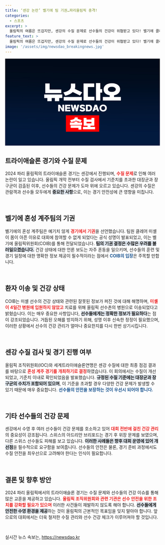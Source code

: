 ```yaml
---
title: ‘센강 논란’ 벨기에 팀 기권…파리올림픽 충격!
categories:
  - 스포츠
excerpt: >
  올림픽의 여름은 뜨겁지만, 센강의 수질 문제로 선수들의 건강이 위협받고 있다! 벨기에 클레어 미셸이 병원으로 이송된 가운데, 건강 이상이 지속적으로 보고되고 있다. 올림픽의 명성과 물의 품질, 과연 안전한 경기가 이뤄질 수 있을까?
feature_text: >
  올림픽의 여름은 뜨겁지만, 센강의 수질 문제로 선수들의 건강이 위협받고 있다! 벨기에 클레어 미셸이 병원으로 이송된 가운데, 건강 이상이 지속적으로 보고되고 있다. 올림픽의 명성과 물의 품질, 과연 안전한 경기가 이뤄질 수 있을까?
image: '/assets/img/newsdao_breakingnews.jpg'
---
```


<p><img src="/assets/img/newsdao_breakingnews.jpg" alt="koreaapp 속보" /></p>

<h2 data-ke-size="size26">트라이애슬론 경기와 수질 문제</h2>

<p data-ke-size="size16">2024 파리 올림픽의 트라이애슬론 경기는 센강에서 진행되며, <b><span style="color: #ee2323;">수질 문제</span></b>로 인해 여러 논란이 일고 있습니다. 올림픽 개막 전부터 수질 검사에서 기준치를 초과한 대장균과 장구균이 검출된 이후, 선수들의 건강 문제가 도마 위에 오르고 있습니다. 센강의 수질은 관람객과 선수들 모두에게 <b><span style="background-color: #21538527;">중요한 사항</span></b>으로, 이는 경기 안전성에 큰 영향을 미칩니다. </p>

<p data-ke-size="size16">&nbsp;</p>

<h2 data-ke-size="size26">벨기에 혼성 계주팀의 기권</h2>

<p data-ke-size="size16">벨기에의 혼성 계주팀은 예기치 않게 <b><span style="color: #ee2323;">경기에서 기권</span></b>을 선언했습니다. 팀원 클레어 미셸이 몸이 아픈 이유로 대회에 참여할 수 없게 되었다는 공식 성명이 발표되었고, 이는 벨기에 올림픽위원회(COIB)를 통해 전달되었습니다. <b><span style="background-color: #21538527;">팀의 기권 결정은 수많은 우려를 불러일으켰습니다.</span></b> 건강 상태에 대한 언론 보도는 자주 혼동을 일으키며, 선수들의 훈련 및 경기 일정에 대한 명확한 정보 제공이 필수적이라는 점에서 <b><span style="color: #1a5490;">COIB의 입장</span></b>은 주목할 만합니다.</p>

<p data-ke-size="size16">&nbsp;</p>

<h2 data-ke-size="size26">환자 이송 및 건강 상태</h2>

<p data-ke-size="size16">COIB는 미셸 선수의 건강 상태와 관련된 잘못된 정보가 퍼진 것에 대해 해명하며, <b><span style="color: #ee2323;">미셸이 4일간 병원에 입원하지 않았고</span></b> 치료를 위해 올림픽 선수촌의 병원으로 이송되었다고 밝혔습니다. 이는 매우 중요한 사항입니다, <b><span style="background-color: #21538527;">선수들에게는 정확한 정보가 필요하다</span></b>는 점이 강조되었습니다. 거듭된 오해를 방지하기 위해, 성명 이후 신속한 정정이 필요했으며, 이러한 상황에서 선수의 건강 관리가 얼마나 중요한지를 다시 한번 상기시킵니다.</p>

<p data-ke-size="size16">&nbsp;</p>

<h2 data-ke-size="size26">센강 수질 검사 및 경기 진행 여부</h2>

<p data-ke-size="size16">올림픽 조직위원회(IOC)와 세계트라이애슬론연맹은 센강 수질에 대한 최종 점검 결과를 바탕으로 <b><span style="color: #ee2323;">혼성 계주 경기를 개최하기로 결정</span></b>하였습니다. 이 회의에서는 수질이 개선되었고, 기준치 이내로 확인되었음을 발표했습니다. <b><span style="background-color: #21538527;">규정된 수질 기준에는 대장균과 장구균의 수치가 포함되어 있으며</span></b>, 이 기준을 초과할 경우 다양한 건강 문제가 발생할 수 있기 때문에 매우 중요합니다. <b><span style="color: #1a5490;">선수들의 안전을 보장하는 것이 우선시 되어야 합니다.</span></b></p>

<p data-ke-size="size16">&nbsp;</p>

<h2 data-ke-size="size26">기타 선수들의 건강 문제</h2>

<p data-ke-size="size16">센강에서 수영 후 여러 선수들이 건강 문제를 호소하고 있어 <b><span style="color: #ee2323;">대회 전반에 걸친 건강 관리</span></b>의 중요성이 강조됩니다. 스위스의 아드리안 브리포드는 경기 후 위장 문제를 보였으며, 다른 스위스 선수들도 피해를 보고 있습니다. <b><span style="background-color: #21538527;">이러한 사례들은 향후 대회 운영에 있어 개선점</span></b>을 필수적으로 요구함을 보여줍니다. 선수들의 안전은 물론, 경기 준비 과정에서도 수질 안전을 최우선으로 고려해야 한다는 인식이 필요합니다.</p>

<p data-ke-size="size16">&nbsp;</p>

<h2 data-ke-size="size26">결론 및 향후 방안</h2>

<p data-ke-size="size16">2024 파리 올림픽에서의 트라이애슬론 경기는 수질 문제와 선수들의 건강 이슈를 통해 많은 교훈을 제공하고 있습니다. <b><span style="color: #ee2323;">올림픽 조직위원회와 관련 기관은 선수 안전을 위한 조치를 강화할 필요가 있으며</span></b> 이러한 사건들이 재발하지 않도록 해야 합니다. <b><span style="background-color: #21538527;">선수들에게 안전한 수영 환경을 제공</span></b>하는 것이 올림픽의 근본적인 목표임을 잊지 말아야 합니다. 앞으로의 대회에서는 더욱 철저한 수질 관리와 선수 건강 체크가 이루어져야 할 것입니다.</p>

<p data-ke-size="size16">&nbsp;</p>
실시간 뉴스 속보는, <a href="https://newsdao.kr" rel="dofollow">https://newsdao.kr</a>


